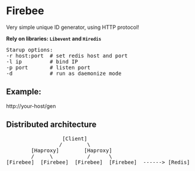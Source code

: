 # Firebee
Very simple unique ID generator, using HTTP protocol!

<b>Rely on libraries: `Libevent` and `Hiredis`</b>

<pre>
Starup options:
-r host:port  # set redis host and port
-l ip         # bind IP
-p port       # listen port
-d            # run as daemonize mode
</pre>

Example:
--------
http://your-host/gen

Distributed architecture
------------------------
<pre>
                  [Client]
                 /        \
        [Haproxy]        [Haproxy]
        /     \           /      \
[Firebee]  [Firebee]  [Firebee]  [Firebee]  ------> [Redis]
</pre>
